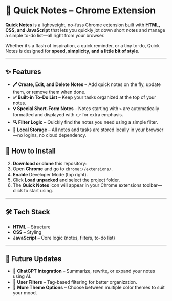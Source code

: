


<h1>📝 Quick Notes – Chrome Extension</h1>

<p><strong>Quick Notes</strong> is a lightweight, no-fuss Chrome extension built with <strong>HTML, CSS, and JavaScript</strong> that lets you quickly jot down short notes and manage a simple to-do list—all right from your browser.</p>

<p>Whether it’s a flash of inspiration, a quick reminder, or a tiny to-do, Quick Notes is designed for <strong>speed, simplicity, and a little bit of style</strong>.</p>

<hr>

<h2>✨ Features</h2>
<ul>
  <li><strong>🖊️ Create, Edit, and Delete Notes</strong> – Add quick notes on the fly, update them, or remove them when done.</li>
  <li><strong>✅ Built-in To-Do List</strong> – Keep your tasks organized at the top of your notes.</li>
  <li><strong>💡 Special Short-Form Notes</strong> – Notes starting with <code>&gt;</code> are automatically formatted and displayed with 👉 for extra emphasis.</li>
  <li><strong>🔍 Filter Logic</strong> – Quickly find the notes you need using a simple filter.</li>
  <li><strong>📌 Local Storage</strong> – All notes and tasks are stored locally in your browser—no logins, no cloud dependency.</li>
</ul>



<h2>🚀 How to Install</h2>

  

<ol start="2">
  <li><strong>Download or clone</strong> this repository:</li>
  <li>Open <strong>Chrome</strong> and go to <code>chrome://extensions/</code>.</li>
  <li><strong>Enable</strong> Developer Mode (top right).</li>
  <li>Click <strong>Load unpacked</strong> and select the project folder.</li>
  <li>The <strong>Quick Notes</strong> icon will appear in your Chrome extensions toolbar—click to start using.</li>
</ol>

<hr>

<h2>🛠️ Tech Stack</h2>
<ul>
  <li><strong>HTML</strong> – Structure</li>
  <li><strong>CSS</strong> – Styling</li>
  <li><strong>JavaScript</strong> – Core logic (notes, filters, to-do list)</li>
</ul>

<hr>

<h2>📅 Future Updates</h2>
<ul>
  <li>🤖 <strong>ChatGPT Integration</strong> – Summarize, rewrite, or expand your notes using AI.</li>
  <li>🎯 <strong>User Filters</strong> – Tag-based filtering for better organization.</li>
  <li>🎨 <strong>More Theme Options</strong> – Choose between multiple color themes to suit your mood.</li>
</ul>




